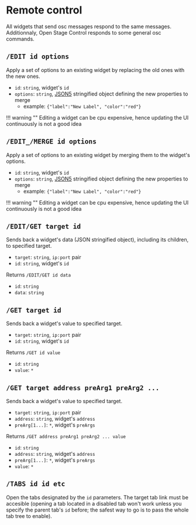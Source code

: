 # Remote control

All widgets that send osc messages respond to the same messages. Additionnaly, Open Stage Control responds to some general osc commands.


## `/EDIT id options`


Apply a set of options to an existing widget by replacing the old ones with the new ones.


- `id`: `string`, widget's `id`
- `options`: `string`, [JSON5](https://github.com/json5/json5) stringified object defining the new properties to merge
  - example: `{"label":"New Label", "color":"red"}`

!!! warning ""
    Editing a widget can be cpu expensive, hence updating the UI continuously is not a good idea

## `/EDIT_/MERGE id options`

Apply a set of options to an existing widget by merging them to the widget's options.  


- `id`: `string`, widget's `id`
- `options`: `string`, [JSON5](https://github.com/json5/json5) stringified object defining the new properties to merge
  - example: `{"label":"New Label", "color":"red"}`

!!! warning ""
    Editing a widget can be cpu expensive, hence updating the UI continuously is not a good idea

## `/EDIT/GET target id`

Sends back a widget's data (JSON stringified object), including its children, to specified target.

- `target`: `string`, `ip:port` pair
- `id`: `string`, widget's `id`

Returns `/EDIT/GET id data`

- `id`: `string`
- `data`: `string`

## `/GET target id`

Sends back a widget's value to specified target.

- `target`: `string`, `ip:port` pair
- `id`: `string`, widget's `id`

Returns `/GET id value`

- `id`: `string`
- `value`: `*`

## `/GET target address preArg1 preArg2 ...`

Sends back a widget's value to specified target.

- `target`: `string`, `ip:port` pair
- `address`: `string`, widget's `address`
- `preArg[1...]`: `*`, widget's `preArgs`

Returns `/GET address preArg1 preArg2 ... value`

- `id`: `string`
- `address`: `string`, widget's `address`
- `preArg[1...]`: `*`, widget's `preArgs`
- `value`: `*`


## `/TABS id id etc`

Open the tabs designated by the `id` parameters. The target tab link must be accesible (opening a tab located in a disabled tab won't work unless you specify the parent tab's `id` before; the safest way to go is to pass the whole tab tree to enable).
